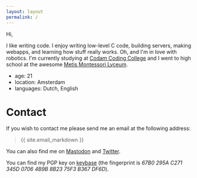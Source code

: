 ```yaml
---
layout: layout
permalink: /
---
```

Hi,

I like writing code. I enjoy writing low-level C code, building servers, making
webapps, and learning how stuff really works. Oh, and I'm in love with
robotics. I'm currently studying at [Codam Coding College](https://www.codam.nl/)
and I went to high school at the awesome [Metis Montessori Lyceum](https://hetmml.nl/).

- age: 21
- location: Amsterdam
- languages: Dutch, English

# Contact
If you wish to contact me please send me an email at the following address:

> {{ site.email_markdown }}

You can also find me on
<a rel="me" href="https://mastodon.technology/@nloomans">Mastodon</a> and
[Twitter](https://twitter.com/noahloomans/).

<!-- The rel="me" causes Mastodon to verify this website as my official
website. -->

You can find my PGP key on [keybase](https://keybase.io/nloomans) (the
fingerprint is _67B0 295A C271 345D 0706  4B9B 8B23 75F3 B367 DF6D_).
